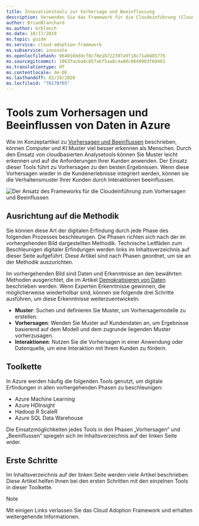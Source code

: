 ```yaml
---
title: Innovationstools zur Vorhersage und Beeinflussung
description: Verwenden Sie das Framework für die Cloudeinführung (Cloud Adoption Framework) für Azure, um Analysetools zu finden, die Sie bei der Mustererkennung, bei der Integration von Vorhersagen sowie bei der Beeinflussung des Kundenverhaltens unterstützen.
author: BrianBlanchard
ms.author: brblanch
ms.date: 10/17/2019
ms.topic: guide
ms.service: cloud-adoption-framework
ms.subservice: innovate
ms.openlocfilehash: 064016bddcf8c78e1b722397a9f18c71a0485776
ms.sourcegitcommit: 10637acba8c857a6f5aa8c4a80c0649903f60402
ms.translationtype: HT
ms.contentlocale: de-DE
ms.lasthandoff: 02/28/2020
ms.locfileid: "78170765"
---
```

# <a name="tools-to-predict-and-influence-data-in-azure"></a>Tools zum Vorhersagen und Beeinflussen von Daten in Azure

Wie im Konzeptartikel zu [Vorhersagen und Beeinflussen](../considerations/predict.md) beschrieben, können Computer und KI Muster viel besser erkennen als Menschen. Durch den Einsatz von cloudbasierten Analysetools können Sie Muster leicht erkennen und auf die Anforderungen Ihrer Kunden anwenden. Der Einsatz dieser Tools führt zu Vorhersagen zu den besten Ergebnissen. Wenn diese Vorhersagen wieder in die Kundenerlebnisse integriert werden, können sie die Verhaltensmuster Ihrer Kunden durch Interaktionen beeinflussen.

![Der Ansatz des Frameworks für die Cloudeinführung zum Vorhersagen und Beeinflussen](../../_images/innovate/predict-and-influence.png)

## <a name="alignment-to-the-methodology"></a>Ausrichtung auf die Methodik

Sie können diese Art der digitalen Erfindung durch jede Phase des folgenden Prozesses beschleunigen. Die Phasen richten sich nach der im vorhergehenden Bild dargestellten Methodik. Technische Leitfäden zum Beschleunigen digitaler Erfindungen werden links im Inhaltsverzeichnis auf dieser Seite aufgeführt. Diese Artikel sind nach Phasen geordnet, um sie an der Methodik auszurichten.

Im vorhergehenden Bild sind Daten und Erkenntnisse an den bewährten Methoden ausgerichtet, die im Artikel [Demokratisieren von Daten](./data.md) beschrieben werden. Wenn Experten Erkenntnisse gewinnen, die möglicherweise wiederholbar sind, können sie folgende drei Schritte ausführen, um diese Erkenntnisse weiterzuentwickeln:

- **Muster**: Suchen und definieren Sie Muster, um Vorhersagemodelle zu erstellen.
- **Vorhersagen**: Wenden Sie Muster auf Kundendaten an, um Ergebnisse basierend auf dem Modell und dem zugrunde liegenden Muster vorherzusagen.
- **Interaktionen**: Nutzen Sie die Vorhersagen in einer Anwendung oder Datenquelle, um eine Interaktion mit Ihrem Kunden zu fördern.

## <a name="toolchain"></a>Toolkette

In Azure werden häufig die folgenden Tools genutzt, um digitale Erfindungen in allen vorhergehenden Phasen zu beschleunigen:

- Azure Machine Learning
- Azure HDInsight
- Hadoop R ScaleR
- Azure SQL Data Warehouse

Die Einsatzmöglichkeiten jedes Tools in den Phasen „Vorhersagen“ und „Beeinflussen“ spiegeln sich im Inhaltsverzeichnis auf der linken Seite wider.

## <a name="get-started"></a>Erste Schritte

Im Inhaltsverzeichnis auf der linken Seite werden viele Artikel beschrieben. Diese Artikel helfen Ihnen bei den ersten Schritten mit den einzelnen Tools in dieser Toolkette.

> [!NOTE]
> Mit einigen Links verlassen Sie das Cloud Adoption Framework und erhalten weitergehende Informationen.
